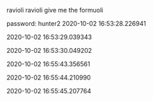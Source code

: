
ravioli ravioli give me the formuoli

password: hunter2
2020-10-02 16:53:28.226941

2020-10-02 16:53:29.039343

2020-10-02 16:53:30.049202

2020-10-02 16:55:43.356561

2020-10-02 16:55:44.210990

2020-10-02 16:55:45.207764

